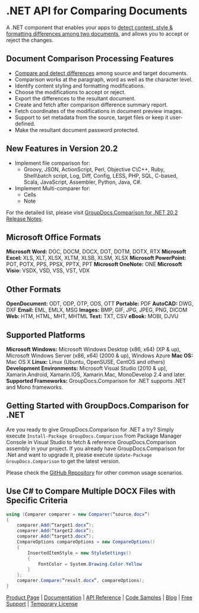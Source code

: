 # .NET API for Comparing Documents

A .NET component that enables your apps to [detect content, style & formatting differences among two documents](https://products.groupdocs.com/comparison/net), and allows you to accept or reject the changes.

## Document Comparison Processing Features

- [Compare and detect differences](https://docs.groupdocs.com/display/comparisonnet/Comparison) among source and target documents.
- Comparison works at the paragraph, word as well as the character level.
- Identify content styling and formatting modifications.
- Choose the modifications to accept or reject.
- Export the differences to the resultant document.
- Create and fetch after comparison difference summary report.
- Fetch coordinates of the modifications in document preview images.
- Support to set metadata from the source, target files or keep it user-defined.
- Make the resultant document password protected.

## New Features in Version 20.2

- Implement file comparison for:
  - Groovy, JSON, ActionScript, Perl, Objective C\C++, Ruby, Shell\batch script, Log, Diff, Config, LESS, PHP, SQL, C-based, Scala, JavaScript, Assembler, Python, Java, C#.
- Implement Multi-comparer for:
  - Cells
  - Note

For the detailed list, please visit [GroupDocs.Comparison for .NET 20.2 Release Notes](https://docs.groupdocs.com/display/comparisonnet/GroupDocs.Comparison+for+.NET+20.2+Release+Notes).

## Microsoft Office Formats

**Microsoft Word:** DOC, DOCM, DOCX, DOT, DOTM, DOTX, RTX
**Microsoft Excel:** XLS, XLT, XLSX, XLTM, XLSB, XLSM, XLSX
**Microsoft PowerPoint:** POT, POTX, PPS, PPSX, PPTX, PPT
**Microsoft OneNote:** ONE
**Microsoft Visio:** VSDX, VSD, VSS, VST, VDX

## Other Formats

**OpenDocument:** ODT, ODP, OTP, ODS, OTT
**Portable:** PDF
**AutoCAD:** DWG, DXF
**Email:** EML, EMLX, MSG
**Images:** BMP, GIF, JPG, JPEG, PNG, DICOM
**Web:** HTM, HTML, MHT, MHTML
**Text:** TXT, CSV
**eBook:** MOBI, DJVU

## Supported Platforms

**Microsoft Windows:** Microsoft Windows Desktop (x86, x64) (XP & up), Microsoft Windows Server (x86, x64) (2000 & up), Windows Azure
**Mac OS:** Mac OS X
**Linux:** Linux (Ubuntu, OpenSUSE, CentOS and others)
**Development Environments:** Microsoft Visual Studio (2010 & up), Xamarin.Android, Xamarin.IOS, Xamarin.Mac, MonoDevelop 2.4 and later.
**Supported Frameworks:** GroupDocs.Comparison for .NET  supports .NET and Mono frameworks.

## Getting Started with GroupDocs.Comparison for .NET

Are you ready to give GroupDocs.Comparison for .NET a try? Simply execute `Install-Package GroupDocs.Comparison` from Package Manager Console in Visual Studio to fetch & reference GroupDocs.Comparison assembly in your project. If you already have GroupDocs.Comparison for .Net and want to upgrade it, please execute `Update-Package GroupDocs.Comparison` to get the latest version.

Please check the [GitHub Repository](https://docs.groupdocs.com/display/comparisonnet/home) for other common usage scenarios.

## Use C# to Compare Multiple DOCX Files with Specific Criteria

```csharp
using (Comparer comparer = new Comparer(“source.docx”)
{
    comparer.Add(“target1.docx”);
    comparer.Add(“target2.docx”);
    comparer.Add(“target3.docx”);
    CompareOptions compareOptions = new CompareOptions()
    {
        InsertedItemStyle = new StyleSettings()
        {
            FontColor = System.Drawing.Color.Yellow
        }
    };
    comparer.Compare(“result.docx”, compareOptions);
}
```

[Product Page](https://products.groupdocs.com/comparison/net) | [Documentation](https://docs.groupdocs.com/display/comparisonnet/home) | [API Reference](https://docs.groupdocs.com/display/comparisonnet/home) | [Code Samples](https://docs.groupdocs.com/display/comparisonnet/home) | [Blog](https://blog.groupdocs.com/category/comparison/) | [Free Support](https://blog.groupdocs.com/category/comparison/) | [Temporary License](https://purchase.groupdocs.com/temporary-license)
